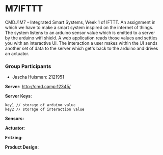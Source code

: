 # M7IFTTT
CMDJ1M7 – Integrated Smart Systems, Week 1 of IFTTT. An assignment in which we have to make a smart system inspired on the internet of things. The system listens to an arduino sensor value which is emitted to a server by the arduino wifi shield. A web application reads those values and settles you with an interactive UI. The interaction a user makes within the UI sends another set of data to the server which get's back to the arduino and drives an actuator.

### Group Participants
- Jascha Huisman: 2121951

**Server:**
http://cmd.camp:12345/

**Server Keys:**
```
key1 // storage of arduino value
key2 // storage of interaction value
```

**Sensors:**

**Actuator:**

**Fritzing:**

**Product Design:**

